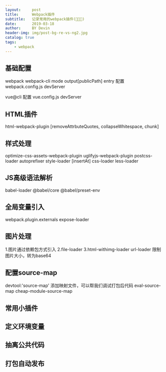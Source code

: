 ```yaml
---
layout:     post
title:      Webpack插件
subtitle:   记录常用的webpack插件(🙈🙊🙉)
date:       2019-03-18
author:     BY Devin
header-img: img/post-bg-re-vs-ng2.jpg
catalog: true
tags:
    - webpack
---
```


## 基础配置
webpack webpack-cli
mode
output[publicPath]
entry
配置 webpack.config.js
devServer

vue@cli
配置 vue.config.js
devServer
## HTML插件
html-webpack-plugin
[removeAttrbuteQuotes, collapseWhitespace, chunk]

## 样式处理
optimize-css-assets-webpack-plugin
uglifyjs-webpack-plugin
postcss-loader autoprefixer
style-loader [insertAt]
css-loader
less-loader

## JS高级语法解析
babel-loader @babel/core @babel/preset-env

## 全局变量引入
webpack.plugin.externals 
expose-loader

## 图片处理
1.图片通过依赖包方式引入
2.file-loader
3.html-withimg-loader
url-loader 限制图片大小，转为base64

## 配置source-map
devtool:'source-map' 添加映射文件，可以帮我们调试打包后代码
eval-source-map
cheap-module-source-map

## 常用小插件

## 定义环境变量

## 抽离公共代码

## 打包自动发布
